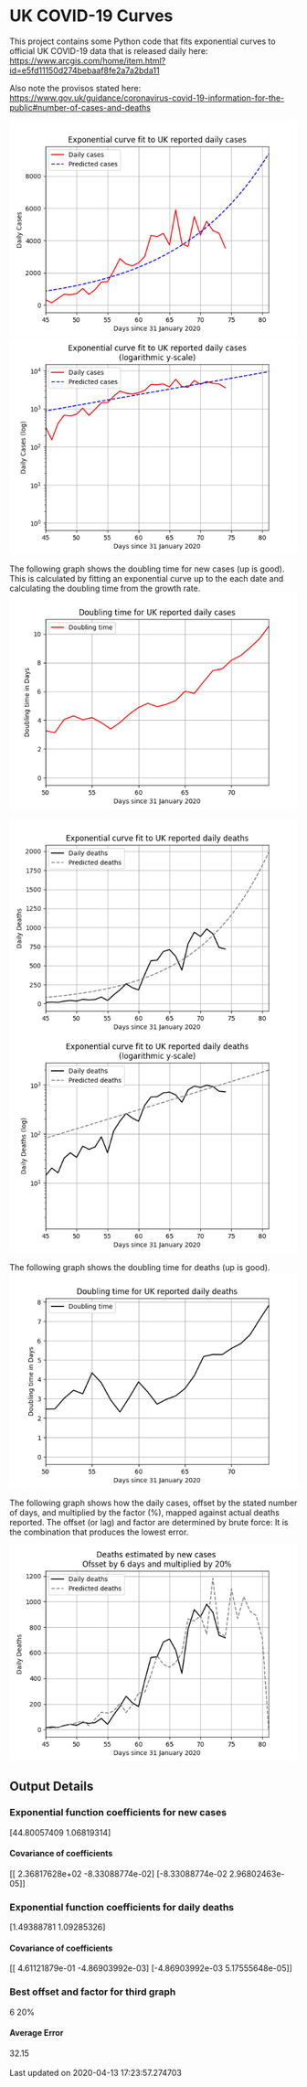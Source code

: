 # UK COVID-19 Curves

This project contains some Python code that fits exponential curves to
official UK COVID-19 data that is released daily here: <https://www.arcgis.com/home/item.html?id=e5fd11150d274bebaaf8fe2a7a2bda11>

Also note the provisos stated here:
<https://www.gov.uk/guidance/coronavirus-covid-19-information-for-the-public#number-of-cases-and-deaths>

![Graph of actual cases and exponential curve](./out/cases.png)
![Graph of actual cases and exponential curve](./out/cases-log.png)

The following graph shows the doubling time for new cases (up is good).
This is calculated by fitting an exponential curve up to the each date
and calculating the doubling time from the growth rate.
![Graph of actual cases and exponential curve](./out/casesdt.png)

![Graph of actual cases and exponential deaths](./out/deaths.png)
![Graph of actual cases and exponential deaths](./out/deaths-log.png)

The following graph shows the doubling time for deaths (up is good).
![Graph of actual cases and exponential curve](./out/deathsdt.png)

The following graph shows how the daily cases, offset by the stated number of days,
and  multiplied by the factor (%), mapped against actual deaths reported.
The offset (or lag) and factor are determined by brute force:
It is the combination that produces the lowest error.

![Graph of predicted deaths based on earlier new cases](./out/cases-deaths.png)

Output Details
--------------
<h3>Exponential function coefficients for new cases</h3>
[44.80057409  1.06819314]
<h4>Covariance of coefficients</h4>
[[ 2.36817628e+02 -8.33088774e-02]
 [-8.33088774e-02  2.96802463e-05]]
<h3>Exponential function coefficients for daily deaths</h3>
[1.49388781 1.09285326]
<h4>Covariance of coefficients</h4>
[[ 4.61121879e-01 -4.86903992e-03]
 [-4.86903992e-03  5.17555648e-05]] <br/>
<h3>Best offset and factor for third graph</h3>
6 20%
<h4>Average Error</h4>
32.15
<br /><br />Last updated on 2020-04-13 17:23:57.274703
